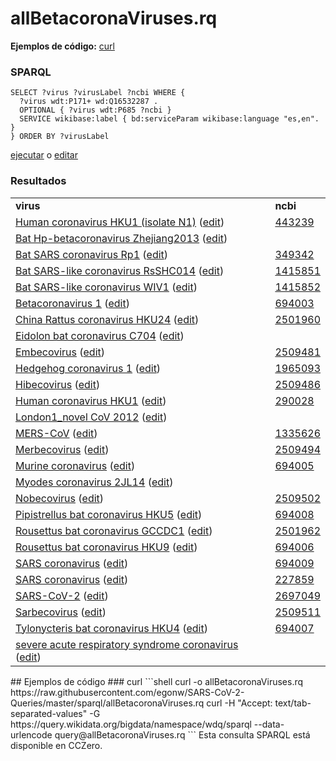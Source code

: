 # allBetacoronaViruses.rq
**Ejemplos de código:** [curl](#curl)
### SPARQL
```sparql
SELECT ?virus ?virusLabel ?ncbi WHERE {
  ?virus wdt:P171+ wd:Q16532287 .
  OPTIONAL { ?virus wdt:P685 ?ncbi }
  SERVICE wikibase:label { bd:serviceParam wikibase:language "es,en". }
} ORDER BY ?virusLabel
```
[ejecutar](https://query.wikidata.org/embed.html#SELECT%20%3Fvirus%20%3FvirusLabel%20%3Fncbi%20WHERE%20%7B%0A%20%20%3Fvirus%20wdt%3AP171%2B%20wd%3AQ16532287%20.%0A%20%20OPTIONAL%20%7B%20%3Fvirus%20wdt%3AP685%20%3Fncbi%20%7D%0A%20%20SERVICE%20wikibase%3Alabel%20%7B%20bd%3AserviceParam%20wikibase%3Alanguage%20%22es%2Cen%22.%20%7D%0A%7D%20ORDER%20BY%20%3FvirusLabel%0A) o [editar](https://query.wikidata.org/#SELECT%20%3Fvirus%20%3FvirusLabel%20%3Fncbi%20WHERE%20%7B%0A%20%20%3Fvirus%20wdt%3AP171%2B%20wd%3AQ16532287%20.%0A%20%20OPTIONAL%20%7B%20%3Fvirus%20wdt%3AP685%20%3Fncbi%20%7D%0A%20%20SERVICE%20wikibase%3Alabel%20%7B%20bd%3AserviceParam%20wikibase%3Alanguage%20%22es%2Cen%22.%20%7D%0A%7D%20ORDER%20BY%20%3FvirusLabel%0A)


### Resultados
<table>
  <tr>
    <td><b>virus</b></td>
    <td><b>ncbi</b></td>
  </tr>
  <tr>
    <td><a href="https://tools.wmflabs.org/scholia/Q88383088">Human coronavirus HKU1 (isolate N1)</a> (<a href="http://www.wikidata.org/entity/Q88383088">edit</a>)</td>
    <td><a href="https://www.ncbi.nlm.nih.gov/taxonomy/443239">443239</a></td>
  </tr>
  <tr>
    <td><a href="https://tools.wmflabs.org/scholia/Q57758339">Bat Hp-betacoronavirus Zhejiang2013</a> (<a href="http://www.wikidata.org/entity/Q57758339">edit</a>)</td>
    <td></td>
  </tr>
  <tr>
    <td><a href="https://tools.wmflabs.org/scholia/Q88162038">Bat SARS coronavirus Rp1</a> (<a href="http://www.wikidata.org/entity/Q88162038">edit</a>)</td>
    <td><a href="https://www.ncbi.nlm.nih.gov/taxonomy/349342">349342</a></td>
  </tr>
  <tr>
    <td><a href="https://tools.wmflabs.org/scholia/Q85939995">Bat SARS-like coronavirus RsSHC014</a> (<a href="http://www.wikidata.org/entity/Q85939995">edit</a>)</td>
    <td><a href="https://www.ncbi.nlm.nih.gov/taxonomy/1415851">1415851</a></td>
  </tr>
  <tr>
    <td><a href="https://tools.wmflabs.org/scholia/Q16000326">Bat SARS-like coronavirus WIV1</a> (<a href="http://www.wikidata.org/entity/Q16000326">edit</a>)</td>
    <td><a href="https://www.ncbi.nlm.nih.gov/taxonomy/1415852">1415852</a></td>
  </tr>
  <tr>
    <td><a href="https://tools.wmflabs.org/scholia/Q18965332">Betacoronavirus 1</a> (<a href="http://www.wikidata.org/entity/Q18965332">edit</a>)</td>
    <td><a href="https://www.ncbi.nlm.nih.gov/taxonomy/694003">694003</a></td>
  </tr>
  <tr>
    <td><a href="https://tools.wmflabs.org/scholia/Q57773834">China Rattus coronavirus HKU24</a> (<a href="http://www.wikidata.org/entity/Q57773834">edit</a>)</td>
    <td><a href="https://www.ncbi.nlm.nih.gov/taxonomy/2501960">2501960</a></td>
  </tr>
  <tr>
    <td><a href="https://tools.wmflabs.org/scholia/Q92109575">Eidolon bat coronavirus C704</a> (<a href="http://www.wikidata.org/entity/Q92109575">edit</a>)</td>
    <td></td>
  </tr>
  <tr>
    <td><a href="https://tools.wmflabs.org/scholia/Q57754667">Embecovirus</a> (<a href="http://www.wikidata.org/entity/Q57754667">edit</a>)</td>
    <td><a href="https://www.ncbi.nlm.nih.gov/taxonomy/2509481">2509481</a></td>
  </tr>
  <tr>
    <td><a href="https://tools.wmflabs.org/scholia/Q24808940">Hedgehog coronavirus 1</a> (<a href="http://www.wikidata.org/entity/Q24808940">edit</a>)</td>
    <td><a href="https://www.ncbi.nlm.nih.gov/taxonomy/1965093">1965093</a></td>
  </tr>
  <tr>
    <td><a href="https://tools.wmflabs.org/scholia/Q57754671">Hibecovirus</a> (<a href="http://www.wikidata.org/entity/Q57754671">edit</a>)</td>
    <td><a href="https://www.ncbi.nlm.nih.gov/taxonomy/2509486">2509486</a></td>
  </tr>
  <tr>
    <td><a href="https://tools.wmflabs.org/scholia/Q16983360">Human coronavirus HKU1</a> (<a href="http://www.wikidata.org/entity/Q16983360">edit</a>)</td>
    <td><a href="https://www.ncbi.nlm.nih.gov/taxonomy/290028">290028</a></td>
  </tr>
  <tr>
    <td><a href="https://tools.wmflabs.org/scholia/Q16984813">London1_novel CoV 2012</a> (<a href="http://www.wikidata.org/entity/Q16984813">edit</a>)</td>
    <td></td>
  </tr>
  <tr>
    <td><a href="https://tools.wmflabs.org/scholia/Q4902157">MERS-CoV</a> (<a href="http://www.wikidata.org/entity/Q4902157">edit</a>)</td>
    <td><a href="https://www.ncbi.nlm.nih.gov/taxonomy/1335626">1335626</a></td>
  </tr>
  <tr>
    <td><a href="https://tools.wmflabs.org/scholia/Q57754679">Merbecovirus</a> (<a href="http://www.wikidata.org/entity/Q57754679">edit</a>)</td>
    <td><a href="https://www.ncbi.nlm.nih.gov/taxonomy/2509494">2509494</a></td>
  </tr>
  <tr>
    <td><a href="https://tools.wmflabs.org/scholia/Q18907882">Murine coronavirus</a> (<a href="http://www.wikidata.org/entity/Q18907882">edit</a>)</td>
    <td><a href="https://www.ncbi.nlm.nih.gov/taxonomy/694005">694005</a></td>
  </tr>
  <tr>
    <td><a href="https://tools.wmflabs.org/scholia/Q92109519">Myodes coronavirus 2JL14</a> (<a href="http://www.wikidata.org/entity/Q92109519">edit</a>)</td>
    <td></td>
  </tr>
  <tr>
    <td><a href="https://tools.wmflabs.org/scholia/Q57754685">Nobecovirus</a> (<a href="http://www.wikidata.org/entity/Q57754685">edit</a>)</td>
    <td><a href="https://www.ncbi.nlm.nih.gov/taxonomy/2509502">2509502</a></td>
  </tr>
  <tr>
    <td><a href="https://tools.wmflabs.org/scholia/Q16988144">Pipistrellus bat coronavirus HKU5</a> (<a href="http://www.wikidata.org/entity/Q16988144">edit</a>)</td>
    <td><a href="https://www.ncbi.nlm.nih.gov/taxonomy/694008">694008</a></td>
  </tr>
  <tr>
    <td><a href="https://tools.wmflabs.org/scholia/Q57879935">Rousettus bat coronavirus GCCDC1</a> (<a href="http://www.wikidata.org/entity/Q57879935">edit</a>)</td>
    <td><a href="https://www.ncbi.nlm.nih.gov/taxonomy/2501962">2501962</a></td>
  </tr>
  <tr>
    <td><a href="https://tools.wmflabs.org/scholia/Q16992344">Rousettus bat coronavirus HKU9</a> (<a href="http://www.wikidata.org/entity/Q16992344">edit</a>)</td>
    <td><a href="https://www.ncbi.nlm.nih.gov/taxonomy/694006">694006</a></td>
  </tr>
  <tr>
    <td><a href="https://tools.wmflabs.org/scholia/Q278567">SARS coronavirus</a> (<a href="http://www.wikidata.org/entity/Q278567">edit</a>)</td>
    <td><a href="https://www.ncbi.nlm.nih.gov/taxonomy/694009">694009</a></td>
  </tr>
  <tr>
    <td><a href="https://tools.wmflabs.org/scholia/Q34967815">SARS coronavirus</a> (<a href="http://www.wikidata.org/entity/Q34967815">edit</a>)</td>
    <td><a href="https://www.ncbi.nlm.nih.gov/taxonomy/227859">227859</a></td>
  </tr>
  <tr>
    <td><a href="https://tools.wmflabs.org/scholia/Q82069695">SARS-CoV-2</a> (<a href="http://www.wikidata.org/entity/Q82069695">edit</a>)</td>
    <td><a href="https://www.ncbi.nlm.nih.gov/taxonomy/2697049">2697049</a></td>
  </tr>
  <tr>
    <td><a href="https://tools.wmflabs.org/scholia/Q57754693">Sarbecovirus</a> (<a href="http://www.wikidata.org/entity/Q57754693">edit</a>)</td>
    <td><a href="https://www.ncbi.nlm.nih.gov/taxonomy/2509511">2509511</a></td>
  </tr>
  <tr>
    <td><a href="https://tools.wmflabs.org/scholia/Q16993274">Tylonycteris bat coronavirus HKU4</a> (<a href="http://www.wikidata.org/entity/Q16993274">edit</a>)</td>
    <td><a href="https://www.ncbi.nlm.nih.gov/taxonomy/694007">694007</a></td>
  </tr>
  <tr>
    <td><a href="https://tools.wmflabs.org/scholia/Q85438966">severe acute respiratory syndrome coronavirus</a> (<a href="http://www.wikidata.org/entity/Q85438966">edit</a>)</td>
    <td></td>
  </tr>
</table>
## Ejemplos de código
### curl
```shell
curl -o allBetacoronaViruses.rq https://raw.githubusercontent.com/egonw/SARS-CoV-2-Queries/master/sparql/allBetacoronaViruses.rq
curl -H "Accept: text/tab-separated-values" -G https://query.wikidata.org/bigdata/namespace/wdq/sparql --data-urlencode query@allBetacoronaViruses.rq
```
Esta consulta SPARQL está disponible en CCZero.

